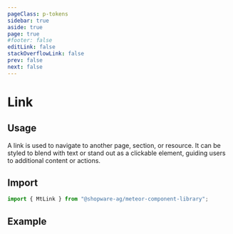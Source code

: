 ```yaml
---
pageClass: p-tokens
sidebar: true
aside: true
page: true
#footer: false
editLink: false
stackOverflowLink: false
prev: false
next: false
---
```


<script setup>
  import  SwagStorybookIframe  from '../../components/storybook/SwagStorybookIframe.vue'
</script>

# Link

## Usage

A link is used to navigate to another page, section, or resource. It can be styled to blend with text or stand out as a clickable element, guiding users to additional content or actions.

## Import

```js
import { MtLink } from "@shopware-ag/meteor-component-library";
```

## Example

<SwagStorybookIframe group="navigation" component="mt-link"></SwagStorybookIframe>
